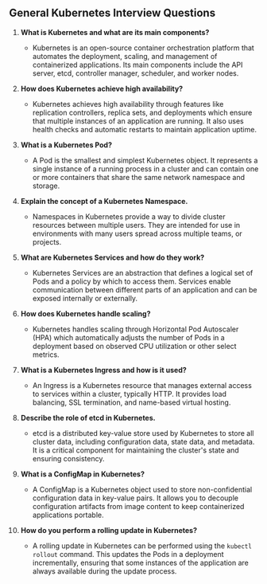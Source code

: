 ## General Kubernetes Interview Questions

1. **What is Kubernetes and what are its main components?**
   - Kubernetes is an open-source container orchestration platform that automates the deployment, scaling, and management of containerized applications. Its main components include the API server, etcd, controller manager, scheduler, and worker nodes.

2. **How does Kubernetes achieve high availability?**
   - Kubernetes achieves high availability through features like replication controllers, replica sets, and deployments which ensure that multiple instances of an application are running. It also uses health checks and automatic restarts to maintain application uptime.

3. **What is a Kubernetes Pod?**
   - A Pod is the smallest and simplest Kubernetes object. It represents a single instance of a running process in a cluster and can contain one or more containers that share the same network namespace and storage.

4. **Explain the concept of a Kubernetes Namespace.**
   - Namespaces in Kubernetes provide a way to divide cluster resources between multiple users. They are intended for use in environments with many users spread across multiple teams, or projects.

5. **What are Kubernetes Services and how do they work?**
   - Kubernetes Services are an abstraction that defines a logical set of Pods and a policy by which to access them. Services enable communication between different parts of an application and can be exposed internally or externally.

6. **How does Kubernetes handle scaling?**
   - Kubernetes handles scaling through Horizontal Pod Autoscaler (HPA) which automatically adjusts the number of Pods in a deployment based on observed CPU utilization or other select metrics.

7. **What is a Kubernetes Ingress and how is it used?**
   - An Ingress is a Kubernetes resource that manages external access to services within a cluster, typically HTTP. It provides load balancing, SSL termination, and name-based virtual hosting.

8. **Describe the role of etcd in Kubernetes.**
   - etcd is a distributed key-value store used by Kubernetes to store all cluster data, including configuration data, state data, and metadata. It is a critical component for maintaining the cluster's state and ensuring consistency.

9. **What is a ConfigMap in Kubernetes?**
   - A ConfigMap is a Kubernetes object used to store non-confidential configuration data in key-value pairs. It allows you to decouple configuration artifacts from image content to keep containerized applications portable.

10. **How do you perform a rolling update in Kubernetes?**
    - A rolling update in Kubernetes can be performed using the `kubectl rollout` command. This updates the Pods in a deployment incrementally, ensuring that some instances of the application are always available during the update process.